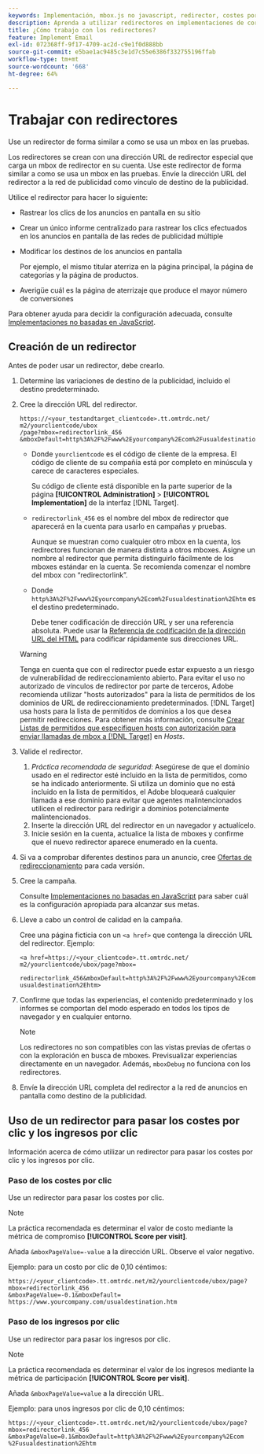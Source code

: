 ```yaml
---
keywords: Implementación, mbox.js no javascript, redirector, costes por clic, ingresos por clic
description: Aprenda a utilizar redirectores en implementaciones de correo electrónico, de manera similar a cómo se usa un mbox en las actividades  [!DNL Adobe Target] de.
title: ¿Cómo trabajo con los redirectores?
feature: Implement Email
exl-id: 072368ff-9f17-4709-ac2d-c9e1f0d888bb
source-git-commit: e5bae1ac9485c3e1d7c55e6386f332755196ffab
workflow-type: tm+mt
source-wordcount: '668'
ht-degree: 64%

---
```


# Trabajar con redirectores

Use un redirector de forma similar a como se usa un mbox en las pruebas.

Los redirectores se crean con una dirección URL de redirector especial que carga un mbox de redirector en su cuenta. Use este redirector de forma similar a como se usa un mbox en las pruebas. Envíe la dirección URL del redirector a la red de publicidad como vínculo de destino de la publicidad.

Utilice el redirector para hacer lo siguiente:

* Rastrear los clics de los anuncios en pantalla en su sitio
* Crear un único informe centralizado para rastrear los clics efectuados en los anuncios en pantalla de las redes de publicidad múltiple
* Modificar los destinos de los anuncios en pantalla

  Por ejemplo, el mismo titular aterriza en la página principal, la página de categorías y la página de productos.

* Averigüe cuál es la página de aterrizaje que produce el mayor número de conversiones

Para obtener ayuda para decidir la configuración adecuada, consulte [Implementaciones no basadas en JavaScript](/help/dev/implement/email/overview.md).

## Creación de un redirector

Antes de poder usar un redirector, debe crearlo.

1. Determine las variaciones de destino de la publicidad, incluido el destino predeterminado.
1. Cree la dirección URL del redirector.

   ```
   https://<your_testandtarget_clientcode>.tt.omtrdc.net/​m2/yourclientcode/ubox
   /​page?mbox=redirectorlink_456
   &mboxDefault=http%3A%2F%2Fwww%2Eyourcompany%2Ecom%2Fusualdestination%2Ehtm
   ```

   * Donde `yourclientcode` es el código de cliente de la empresa. El código de cliente de su compañía está por completo en minúscula y carece de caracteres especiales.

     Su código de cliente está disponible en la parte superior de la página **[!UICONTROL Administration]** > **[!UICONTROL Implementation]** de la interfaz [!DNL Target].

   * `redirectorlink_456` es el nombre del mbox de redirector que aparecerá en la cuenta para usarlo en campañas y pruebas.

     Aunque se muestran como cualquier otro mbox en la cuenta, los redirectores funcionan de manera distinta a otros mboxes. Asigne un nombre al redirector que permita distinguirlo fácilmente de los mboxes estándar en la cuenta.  Se recomienda comenzar el nombre del mbox con “redirectorlink”.

   * Donde `http%3A%2F%2Fwww%2Eyourcompany%2Ecom%2Fusualdestination%2Ehtm` es el destino predeterminado.

     Debe tener codificación de dirección URL y ser una referencia absoluta. Puede usar la [Referencia de codificación de la dirección URL del HTML](https://www.w3schools.com/tags/ref_urlencode.asp) para codificar rápidamente sus direcciones URL.

   >[!WARNING]
   >
   >Tenga en cuenta que con el redirector puede estar expuesto a un riesgo de vulnerabilidad de redireccionamiento abierto. Para evitar el uso no autorizado de vínculos de redirector por parte de terceros, Adobe recomienda utilizar &quot;hosts autorizados&quot; para la lista de permitidos de los dominios de URL de redireccionamiento predeterminados. [!DNL Target] usa hosts para la lista de permitidos de dominios a los que desea permitir redirecciones. Para obtener más información, consulte [Crear Listas de permitidos que especifiquen hosts con autorización para enviar llamadas de mbox a [!DNL Target]](https://experienceleague.adobe.com/docs/target/using/administer/hosts.html?lang=es#allowlist) en *Hosts*.

1. Valide el redirector.
   1. *Práctica recomendada de seguridad*: Asegúrese de que el dominio usado en el redirector esté incluido en la lista de permitidos, como se ha indicado anteriormente. Si utiliza un dominio que no está incluido en la lista de permitidos, el Adobe bloqueará cualquier llamada a ese dominio para evitar que agentes malintencionados utilicen el redirector para redirigir a dominios potencialmente malintencionados.
   2. Inserte la dirección URL del redirector en un navegador y actualícelo.
   3. Inicie sesión en la cuenta, actualice la lista de mboxes y confirme que el nuevo redirector aparece enumerado en la cuenta.
1. Si va a comprobar diferentes destinos para un anuncio, cree [Ofertas de redireccionamiento](https://experienceleague.adobe.com/docs/target/using/experiences/vec/redirect-offer.html?lang=es) para cada versión.
1. Cree la campaña.

   Consulte [Implementaciones no basadas en JavaScript](/help/dev/implement/email/overview.md) para saber cuál es la configuración apropiada para alcanzar sus metas.
1. Lleve a cabo un control de calidad en la campaña.

   Cree una página ficticia con un `<a href>` que contenga la dirección URL del redirector. Ejemplo:

   ```
   <a href=https://<your_clientcode>.tt.omtrdc.net/​m2/yourclientcode/ubox/​page?mbox=
   
   redirectorlink_456&mboxDefault=http%3A%2F%2Fwww%2Eyourcompany%2Ecom%2F​usualdestination%2Ehtm>
   ```

1. Confirme que todas las experiencias, el contenido predeterminado y los informes se comportan del modo esperado en todos los tipos de navegador y en cualquier entorno.

   >[!NOTE]
   >
   >Los redirectores no son compatibles con las vistas previas de ofertas o con la exploración en busca de mboxes. Previsualizar experiencias directamente en un navegador. Además, `mboxDebug` no funciona con los redirectores.

1. Envíe la dirección URL completa del redirector a la red de anuncios en pantalla como destino de la publicidad.

## Uso de un redirector para pasar los costes por clic y los ingresos por clic

Información acerca de cómo utilizar un redirector para pasar los costes por clic y los ingresos por clic.

### Paso de los costes por clic

Use un redirector para pasar los costes por clic.

>[!NOTE]
>
>La práctica recomendada es determinar el valor de costo mediante la métrica de compromiso **[!UICONTROL Score per visit]**.

Añada `&mboxPageValue=-value` a la dirección URL. Observe el valor negativo.

Ejemplo: para un costo por clic de 0,10 céntimos:

```
https://<your_clientcode>.tt.omtrdc.net/​m2/yourclientcode/ubox/​page?mbox=redirectorlink_456
&mboxPageValue=-0.1&mboxDefault=​https://www.yourcompany.com/usualdestination.htm
```

### Paso de los ingresos por clic  

Use un redirector para pasar los ingresos por clic.

>[!NOTE]
>
>La práctica recomendada es determinar el valor de los ingresos mediante la métrica de participación **[!UICONTROL Score per visit]**.

Añada `&mboxPageValue=value` a la dirección URL.

Ejemplo: para unos ingresos por clic de 0,10 céntimos:

```
https://<​your_clientcode>​​​​.tt​​.omtrdc​.net/​​m2/​yourclientcode/​ubox/​​​page?mbox=redirectorlink_456
&mboxPageValue=0.1​&mbox​Default=​​http%3A%2F%2Fwww%2E​yourcompany%2Ecom​%2Fusualdestination%2Ehtm
```
